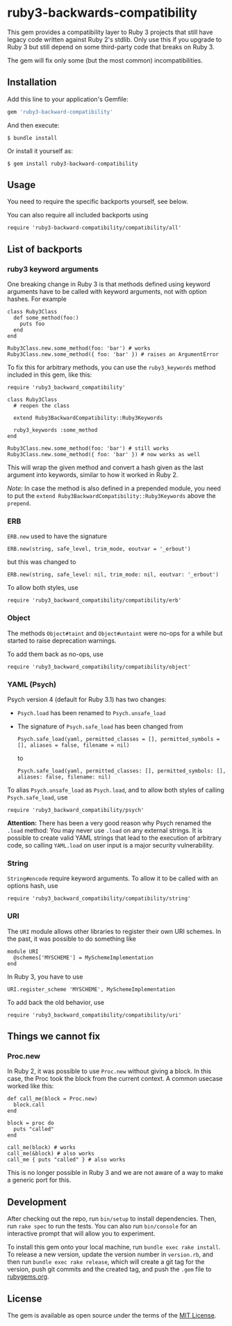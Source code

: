 # ruby3-backwards-compatibility

This gem provides a compatibility layer to Ruby 3 projects that still have legacy code written against Ruby 2's stdlib. Only use this if you upgrade to Ruby 3 but still depend on some third-party code that breaks on Ruby 3.

The gem will fix only some (but the most common) incompatibilities.

## Installation

Add this line to your application's Gemfile:

```ruby
gem 'ruby3-backward-compatibility'
```

And then execute:

    $ bundle install

Or install it yourself as:

    $ gem install ruby3-backward-compatibility

## Usage

You need to require the specific backports yourself, see below.

You can also require all included backports using

```
require 'ruby3-backward-compatibility/compatibility/all'
```


## List of backports

### ruby3 keyword arguments

One breaking change in Ruby 3 is that methods defined using keyword arguments have to be called with keyword arguments, not with option hashes. For example

```
class Ruby3Class
  def some_method(foo:)
    puts foo
  end
end

Ruby3Class.new.some_method(foo: 'bar') # works
Ruby3Class.new.some_method({ foo: 'bar' }) # raises an ArgumentError
```

To fix this for arbitrary methods, you can use the `ruby3_keywords` method included in this gem, like this:

```
require 'ruby3_backward_compatibility'

class Ruby3Class
  # reopen the class

  extend Ruby3BackwardCompatibility::Ruby3Keywords

  ruby3_keywords :some_method
end

Ruby3Class.new.some_method(foo: 'bar') # still works
Ruby3Class.new.some_method({ foo: 'bar' }) # now works as well
```

This will wrap the given method and convert a hash given as the last argument into keywords, similar to how it worked in Ruby 2.

*Note:* In case the method is also defined in a prepended module, you need to put the `extend Ruby3BackwardCompatibility::Ruby3Keywords` above the `prepend`.

### ERB

`ERB.new` used to have the signature

```
ERB.new(string, safe_level, trim_mode, eoutvar = '_erbout')
```

but this was changed to

```
ERB.new(string, safe_level: nil, trim_mode: nil, eoutvar: '_erbout')
```

To allow both styles, use

```
require 'ruby3_backward_compatibility/compatibility/erb'
```


### Object

The methods `Object#taint` and `Object#untaint` were no-ops for a while but started to raise deprecation warnings.

To add them back as no-ops, use

```
require 'ruby3_backward_compatibility/compatibility/object'
```


### YAML (Psych)

Psych version 4 (default for Ruby 3.1) has two changes:
- `Psych.load` has been renamed to `Psych.unsafe_load`
- The signature of `Psych.safe_load` has been changed from

  ```
  Psych.safe_load(yaml, permitted_classes = [], permitted_symbols = [], aliases = false, filename = nil)
  ```

  to

  ```
  Psych.safe_load(yaml, permitted_classes: [], permitted_symbols: [], aliases: false, filename: nil)
  ```

To alias `Psych.unsafe_load` as `Psych.load`, and to allow both styles of calling `Psych.safe_load`, use

```
require 'ruby3_backward_compatibility/psych'
```

**Attention:** There has been a very good reason why Psych renamed the `.load` method: You may never use `.load` on any external strings. It is possible to create valid YAML strings that lead to the execution of arbitrary code, so calling `YAML.load` on user input is a major security vulnerability.


### String

`String#encode` require keyword arguments. To allow it to be called with an options hash, use

```
require 'ruby3_backward_compatibility/compatibility/string'
```


### URI

The `URI` module allows other libraries to register their own URI schemes. In the past, it was possible to do something like

```
module URI
  @schemes['MYSCHEME'] = MySchemeImplementation
end
```

In Ruby 3, you have to use

```
URI.register_scheme 'MYSCHEME', MySchemeImplementation
```

To add back the old behavior, use

```
require 'ruby3_backward_compatibility/compatibility/uri'
```


## Things we cannot fix

### Proc.new

In Ruby 2, it was possible to use `Proc.new` without giving a block. In this case, the Proc took the block from the current context. A common usecase worked like this:

```
def call_me(block = Proc.new)
  block.call
end

block = proc do
  puts "called"
end

call_me(block) # works
call_me(&block) # also works
call_me { puts "called" } # also works
```

This is no longer possible in Ruby 3 and we are not aware of a way to make a generic port for this.



## Development

After checking out the repo, run `bin/setup` to install dependencies. Then, run `rake spec` to run the tests. You can also run `bin/console` for an interactive prompt that will allow you to experiment.

To install this gem onto your local machine, run `bundle exec rake install`. To release a new version, update the version number in `version.rb`, and then run `bundle exec rake release`, which will create a git tag for the version, push git commits and the created tag, and push the `.gem` file to [rubygems.org](https://rubygems.org).

## License

The gem is available as open source under the terms of the [MIT License](https://opensource.org/licenses/MIT).
